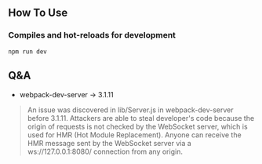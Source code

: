 

## How To Use

### Compiles and hot-reloads for development
```
npm run dev
```

## Q&A

- webpack-dev-server -> 3.1.11

> An issue was discovered in lib/Server.js in webpack-dev-server before 3.1.11. Attackers are able to steal developer's code because the origin of requests is not checked by the WebSocket server, which is used for HMR (Hot Module Replacement). Anyone can receive the HMR message sent by the WebSocket server via a ws://127.0.0.1:8080/ connection from any origin.
